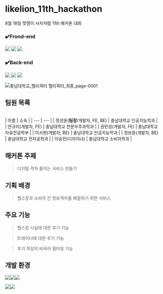 # likelion_11th_hackathon

8월 18일 멋쟁이 사자처럼 11th 해커톤 대회

### ✔️Frond-end
<img src="https://img.shields.io/badge/html5-E34F26?style=for-the-badge&logo=html5&logoColor=white"> <img src="https://img.shields.io/badge/css-1572B6?style=for-the-badge&logo=css3&logoColor=white"> <img src="https://img.shields.io/badge/javascript-F7DF1E?style=for-the-badge&logo=javascript&logoColor=black">

### ✔️Back-end
<img src="https://img.shields.io/badge/java-007396?style=for-the-badge&logo=java&logoColor=white"> <img src="https://img.shields.io/badge/spring-6DB33F?style=for-the-badge&logo=spring&logoColor=white"> <img src="https://img.shields.io/badge/springboot-6DB33F?style=for-the-badge&logo=springboot&logoColor=white">


![충남대학교_헬리콕터  헬리콕터_최종_page-0001](https://github.com/jungbug/likelion_11th_hackathon/assets/67012995/fde737b8-8287-4e98-bfaa-623b59325466)

## 팀원 목록
<br/>  
| 이름 | 소속 |
| --- | --- |
| 정성윤(<b>팀장</b>/개발자, FE, BE) | 충남대학교 인공지능학과 | 
| 안규리(개발자, FE) | 충남대학교 천문우주과학과 | 
| 권민성(개발자, FE) | 충남대학교 자유전공학부 | 
| 이서현(개발자, BE) | 충남대학교 인공지능학과 | 
| 정보윤(개발자, BE) | 충남대학교 전자공학과 | 
| 이승민(디자이너) | 충남대학교 소비자학과 | 
<br/>  

## 해커톤 주제
> 디지털 격차 줄이는 서비스 만들기

## 기획 배경
> 헬스장과 소비자 간 정보격차를 해결하기 위한 서비스

## 주요 기능
> 헬스장 시설에 대한 후기 기능

> 트레이너에 대한 후기 기능

> 후기 작성의 비속어 필터링 기능

## 개발 환경
<img src="https://img.shields.io/badge/ubuntu-E95420?style=for-the-badge&logo=ubuntu&logoColor=white"><img src="https://img.shields.io/badge/windows10-0078D4?style=for-the-badge&logo=windows10&logoColor=white"><img src="https://img.shields.io/badge/macos-000000?style=for-the-badge&logo=macos&logoColor=white">

<img src="https://img.shields.io/badge/visualstudiocode-007ACC?style=for-the-badge&logo=visualstudiocode&logoColor=white"><img src="https://img.shields.io/badge/intellijidea-000000?style=for-the-badge&logo=intellijidea&logoColor=white">

